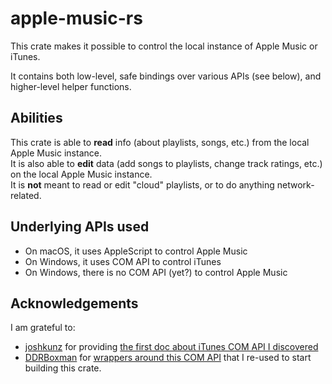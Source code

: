 # apple-music-rs

This crate makes it possible to control the local instance of Apple Music or iTunes.

It contains both low-level, safe bindings over various APIs (see below), and higher-level helper functions.

## Abilities

This crate is able to **read** info (about playlists, songs, etc.) from the local Apple Music instance.<br/>
It is also able to **edit** data (add songs to playlists, change track ratings, etc.) on the local Apple Music instance.<br/>
It is **not** meant to read or edit "cloud" playlists, or to do anything network-related.

## Underlying APIs used

* On macOS, it uses AppleScript to control Apple Music
* On Windows, it uses COM API to control iTunes
* On Windows, there is no COM API (yet?) to control Apple Music

## Acknowledgements

I am grateful to:
* [joshkunz](https://github.com/joshkunz) for providing [the first doc about iTunes COM API I discovered](https://www.joshkunz.com/iTunesControl/interfaceIiTunes.html)
* [DDRBoxman](https://github.com/DDRBoxman) for [wrappers around this COM API](https://github.com/DDRBoxman/itunes-rs) that I re-used to start building this crate.
